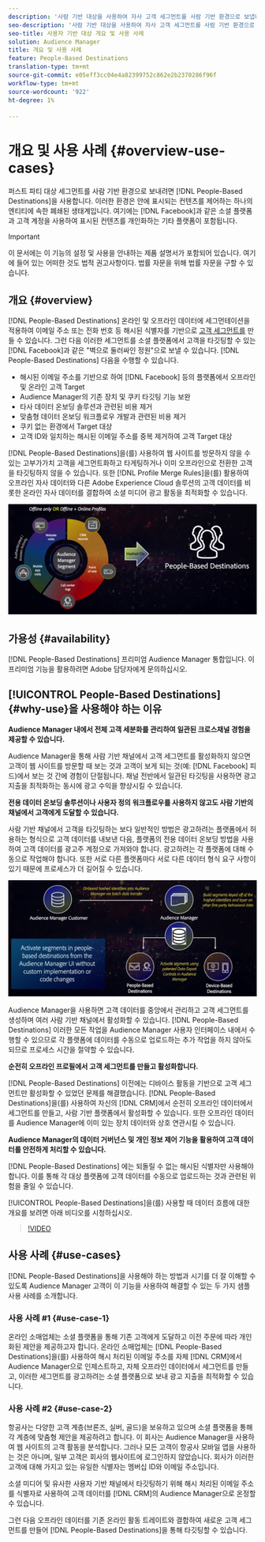 ```yaml
---
description: '사람 기반 대상을 사용하여 자사 고객 세그먼트를 사람 기반 환경으로 보냅니다. 이러한 환경은 안에 표시되는 컨텐츠를 제어하는 하나의 엔티티에 속한 폐쇄된 생태계입니다. 여기에는 Facebook과 같은 소셜 플랫폼과 고객 계정을 사용하여 표시된 컨텐츠를 개인화하는 기타 플랫폼이 포함됩니다. '
seo-description: '사람 기반 대상을 사용하여 자사 고객 세그먼트를 사람 기반 환경으로 보냅니다. 이러한 환경은 안에 표시되는 컨텐츠를 제어하는 하나의 엔티티에 속한 폐쇄된 생태계입니다. 여기에는 Facebook과 같은 소셜 플랫폼과 고객 계정을 사용하여 표시된 컨텐츠를 개인화하는 기타 플랫폼이 포함됩니다.  '
seo-title: 사용자 기반 대상 개요 및 사용 사례
solution: Audience Manager
title: 개요 및 사용 사례
feature: People-Based Destinations
translation-type: tm+mt
source-git-commit: e05eff3cc04e4a82399752c862e2b2370286f96f
workflow-type: tm+mt
source-wordcount: '922'
ht-degree: 1%

---
```



# 개요 및 사용 사례 {#overview-use-cases}

퍼스트 파티 대상 세그먼트를 사람 기반 환경으로 보내려면 [!DNL People-Based Destinations]을 사용합니다. 이러한 환경은 안에 표시되는 컨텐츠를 제어하는 하나의 엔티티에 속한 폐쇄된 생태계입니다. 여기에는 [!DNL Facebook]과 같은 소셜 플랫폼과 고객 계정을 사용하여 표시된 컨텐츠를 개인화하는 기타 플랫폼이 포함됩니다.

>[!IMPORTANT]
>이 문서에는 이 기능의 설정 및 사용을 안내하는 제품 설명서가 포함되어 있습니다. 여기에 들어 있는 어떠한 것도 법적 권고사항이다. 법률 자문을 위해 법률 자문을 구할 수 있습니다.

## 개요 {#overview}

[!DNL People-Based Destinations] 온라인 및 오프라인 데이터에 세그먼테이션을 적용하여 이메일 주소 또는 전화 번호 등 해시된 식별자를 기반으로  [고객 세그먼트를](people-based-destinations-prerequisites.md#hashing-requirements) 만들 수 있습니다. 그런 다음 이러한 세그먼트를 소셜 플랫폼에서 고객을 타깃팅할 수 있는 [!DNL Facebook]과 같은 &quot;벽으로 둘러싸인 정원&quot;으로 보낼 수 있습니다. [!DNL People-Based Destinations] 다음을 수행할 수 있습니다.

* 해시된 이메일 주소를 기반으로 하여 [!DNL Facebook] 등의 플랫폼에서 오프라인 및 온라인 고객 Target
* Audience Manager의 기존 장치 및 쿠키 타깃팅 기능 보완
* 타사 데이터 온보딩 솔루션과 관련된 비용 제거
* 맞춤형 데이터 온보딩 워크플로우 개발과 관련된 비용 제거
* 쿠키 없는 환경에서 Target 대상
* 고객 ID와 일치하는 해시된 이메일 주소를 중복 제거하여 고객 Target 대상

[!DNL People-Based Destinations]을(를) 사용하여 웹 사이트를 방문하지 않을 수 있는 고부가가치 고객을 세그먼트화하고 타게팅하거나 이미 오프라인으로 전환한 고객을 타깃팅하지 않을 수 있습니다. 또한 [!DNL Profile Merge Rules]을(를) 활용하여 오프라인 자사 데이터와 다른 Adobe Experience Cloud 솔루션의 고객 데이터를 비롯한 온라인 자사 데이터를 결합하여 소셜 미디어 광고 활동을 최적화할 수 있습니다.

![pbd-overview](assets/pbd-overview.png)

## 가용성 {#availability}

[!DNL People-Based Destinations] 프리미엄 Audience Manager 통합입니다. 이 프리미엄 기능을 활용하려면 Adobe 담당자에게 문의하십시오.

## [!UICONTROL People-Based Destinations] {#why-use}을 사용해야 하는 이유

**Audience Manager 내에서 전체 고객 세분화를 관리하여 일관된 크로스채널 경험을 제공할 수 있습니다.**

Audience Manager을 통해 사람 기반 채널에서 고객 세그먼트를 활성화하지 않으면 고객이 웹 사이트를 방문할 때 보는 것과 고객이 보게 되는 것(예: [!DNL Facebook] 피드)에서 보는 것 간에 경험이 단절됩니다. 채널 전반에서 일관된 타깃팅을 사용하면 광고 지출을 최적화하는 동시에 광고 수익을 향상시킬 수 있습니다.

**전용 데이터 온보딩 솔루션이나 사용자 정의 워크플로우를 사용하지 않고도 사람 기반의 채널에서 고객에게 도달할 수 있습니다.**

사람 기반 채널에서 고객을 타깃팅하는 보다 일반적인 방법은 광고하려는 플랫폼에서 허용하는 형식으로 고객 데이터를 내보낸 다음, 플랫폼의 전용 데이터 온보딩 방법을 사용하여 고객 데이터를 광고주 계정으로 가져와야 합니다. 광고하려는 각 플랫폼에 대해 수동으로 작업해야 합니다. 또한 서로 다른 플랫폼마다 서로 다른 데이터 형식 요구 사항이 있기 때문에 프로세스가 더 길어질 수 있습니다.

![pbd-overview](assets/pbd-diagram.png)

Audience Manager을 사용하면 고객 데이터를 중앙에서 관리하고 고객 세그먼트를 생성하며 여러 사람 기반 채널에서 활성화할 수 있습니다. [!DNL People-Based Destinations] 이러한 모든 작업을 Audience Manager 사용자 인터페이스 내에서 수행할 수 있으므로 각 플랫폼에 데이터를 수동으로 업로드하는 추가 작업을 하지 않아도 되므로 프로세스 시간을 절약할 수 있습니다.

**순전히 오프라인 프로필에서 고객 세그먼트를 만들고 활성화합니다.**

[!DNL People-Based Destinations] 이전에는 디바이스 활동을 기반으로 고객 세그먼트만 활성화할 수 있었던 문제를 해결했습니다. [!DNL People-Based Destinations]을(를) 사용하여 자신의 [!DNL CRM]에서 순전히 오프라인 데이터에서 세그먼트를 만들고, 사람 기반 플랫폼에서 활성화할 수 있습니다. 또한 오프라인 데이터를 Audience Manager에 이미 있는 장치 데이터와 상호 연관시킬 수 있습니다.

**Audience Manager의 데이터 거버넌스 및 개인 정보 제어 기능을 활용하여 고객 데이터를 안전하게 처리할 수 있습니다.**

[!DNL People-Based Destinations] 에는 되돌릴 수 없는 해시된 식별자만 사용해야 합니다. 이를 통해 각 대상 플랫폼에 고객 데이터를 수동으로 업로드하는 것과 관련된 위험을 줄일 수 있습니다.

[!UICONTROL People-Based Destinations]을(를) 사용할 때 데이터 흐름에 대한 개요를 보려면 아래 비디오를 시청하십시오.

>[!VIDEO](https://video.tv.adobe.com/v/28968/)

## 사용 사례 {#use-cases}

[!DNL People-Based Destinations]을 사용해야 하는 방법과 시기를 더 잘 이해할 수 있도록 Audience Manager 고객이 이 기능을 사용하여 해결할 수 있는 두 가지 샘플 사용 사례를 소개합니다.

### 사용 사례 #1 {#use-case-1}

온라인 소매업체는 소셜 플랫폼을 통해 기존 고객에게 도달하고 이전 주문에 따라 개인화된 제안을 제공하고자 합니다. 온라인 소매업체는 [!DNL People-Based Destinations]을(를) 사용하여 해시 처리된 이메일 주소를 자체 [!DNL CRM]에서 Audience Manager으로 인제스트하고, 자체 오프라인 데이터에서 세그먼트를 만들고, 이러한 세그먼트를 광고하려는 소셜 플랫폼으로 보내 광고 지출을 최적화할 수 있습니다.

### 사용 사례 #2 {#use-case-2}

항공사는 다양한 고객 계층(브론즈, 실버, 골드)을 보유하고 있으며 소셜 플랫폼을 통해 각 계층에 맞춤형 제안을 제공하려고 합니다. 이 회사는 Audience Manager을 사용하여 웹 사이트의 고객 활동을 분석합니다. 그러나 모든 고객이 항공사 모바일 앱을 사용하는 것은 아니며, 일부 고객은 회사의 웹사이트에 로그인하지 않았습니다. 회사가 이러한 고객에 대해 가지고 있는 유일한 식별자는 멤버십 ID와 이메일 주소입니다.

소셜 미디어 및 유사한 사용자 기반 채널에서 타깃팅하기 위해 해시 처리된 이메일 주소를 식별자로 사용하여 고객 데이터를 [!DNL CRM]의 Audience Manager으로 온정할 수 있습니다.

그런 다음 오프라인 데이터를 기존 온라인 활동 트레이트와 결합하여 새로운 고객 세그먼트를 만들어 [!DNL People-Based Destinations]을 통해 타깃팅할 수 있습니다.
